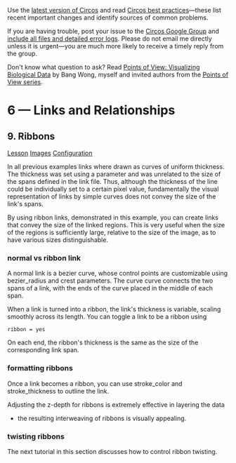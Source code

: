 Use the [latest version of Circos](/software/download/circos/) and read
[Circos best
practices](/documentation/tutorials/reference/best_practices/)—these list
recent important changes and identify sources of common problems.

If you are having trouble, post your issue to the [Circos Google
Group](https://groups.google.com/group/circos-data-visualization) and [include
all files and detailed error logs](/support/support/). Please do not email me
directly unless it is urgent—you are much more likely to receive a timely
reply from the group.

Don't know what question to ask? Read [Points of View: Visualizing Biological
Data](https://www.nature.com/nmeth/journal/v9/n12/full/nmeth.2258.html) by
Bang Wong, myself and invited authors from the [Points of View
series](https://mk.bcgsc.ca/pointsofview).

# 6 — Links and Relationships

## 9\. Ribbons

[Lesson](/documentation/tutorials/links/ribbons/lesson)
[Images](/documentation/tutorials/links/ribbons/images)
[Configuration](/documentation/tutorials/links/ribbons/configuration)

In all previous examples links where drawn as curves of uniform thickness. The
thickness was set using a parameter and was unrelated to the size of the spans
defined in the link file. Thus, although the thickness of the line could be
individually set to a certain pixel value, fundamentally the visual
representation of links by simple curves does not convey the size of the
link's spans.

By using ribbon links, demonstrated in this example, you can create links that
convey the size of the linked regions. This is very useful when the size of
the regions is sufficiently large, relative to the size of the image, as to
have various sizes distinguishable.

### normal vs ribbon link

A normal link is a bezier curve, whose control points are customizable using
bezier_radius and crest parameters. The curve curve connects the two spans of
a link, with the ends of the curve placed in the middle of each span.

When a link is turned into a ribbon, the link's thickness is variable, scaling
smoothly across its length. You can toggle a link to be a ribbon using

    
    
    ribbon = yes
    

On each end, the ribbon's thickness is the same as the size of the
corresponding link span.

### formatting ribbons

Once a link becomes a ribbon, you can use stroke_color and stroke_thickness to
outline the link.

Adjusting the z-depth for ribbons is extremely effective in layering the data
- the resulting interweaving of ribbons is visually appealing.

### twisting ribbons

The next tutorial in this section discusses how to control ribbon twisting.

